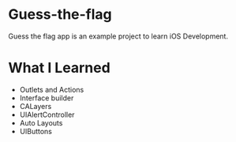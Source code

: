 # Guess-the-flag
Guess the flag app is an example project to learn iOS Development. 

# What I Learned
<ul>
  <li>Outlets and Actions</li>
  <li>Interface builder</li>
  <li>CALayers</li>
  <li>UIAlertController</li>
  <li>Auto Layouts</li>
  <li>UIButtons</li>
</ul>
